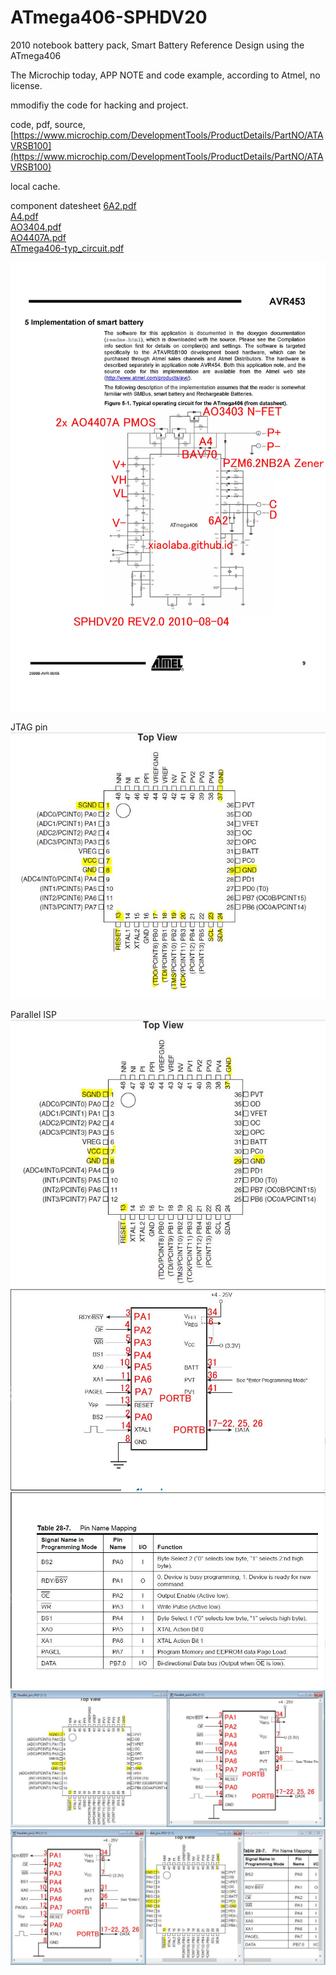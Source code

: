 # ATmega406-SPHDV20
2010 notebook battery pack, Smart Battery Reference Design using the ATmega406

The Microchip today, APP NOTE and code example, according to Atmel, no license.

mmodifiy the code for hacking and project.

code, pdf, source, [https://www.microchip.com/DevelopmentTools/ProductDetails/PartNO/ATAVRSB100](https://www.microchip.com/DevelopmentTools/ProductDetails/PartNO/ATAVRSB100)

local cache.



component datesheet 
[6A2.pdf](6A2.pdf)  
[A4.pdf](A4.pdf)  
[AO3404.pdf](AO3404.pdf)  
[AO4407A.pdf](AO4407A.pdf)  
[ATmega406-typ_circuit.pdf](ATmega406-typ_circuit.pdf)  



![ATmega406-typ_circuit.jpg](ATmega406-typ_circuit.jpg)  

JTAG pin  
![ATmega406_JTAG_pin.JPG](ATmega406_JTAG_pin.JPG)  

Parallel ISP  
![Parallel_pin1.JPG](Parallel_pin1.JPG)    
![Parallel_pin2.JPG](Parallel_pin2.JPG)  
![Parallel_pin3.JPG](Parallel_pin3.JPG)  
![Parallel_pin4.JPG](Parallel_pin4.JPG)  
![Parallel_pin5.JPG](Parallel_pin5.JPG)  








